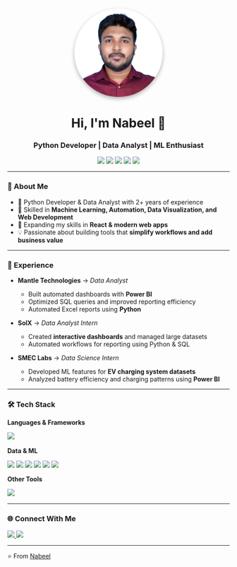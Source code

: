 <p align="center">
  <img src="https://github.com/nabeelmuhamed/nabeelmuhamed/blob/main/NabeelPic.jpg" alt="Nabeel Profile Picture" width="200" style="border-radius:50%; box-shadow: 0px 4px 10px rgba(0,0,0,0.3);" />
</p>


<h1 align="center">Hi, I'm Nabeel 👋</h1>
<h3 align="center">Python Developer | Data Analyst | ML Enthusiast</h3>

<p align="center">
  <img src="https://img.shields.io/badge/Python-3776AB?style=for-the-badge&logo=python&logoColor=white"/>
  <img src="https://img.shields.io/badge/Django-092E20?style=for-the-badge&logo=django&logoColor=white"/>
  <img src="https://img.shields.io/badge/Flask-000000?style=for-the-badge&logo=flask&logoColor=white"/>
  <img src="https://img.shields.io/badge/Power%20BI-F2C811?style=for-the-badge&logo=powerbi&logoColor=black"/>
  <img src="https://img.shields.io/badge/React-61DBFB?style=for-the-badge&logo=react&logoColor=black"/>
</p>

---

### 🚀 About Me
- 🔭 Python Developer & Data Analyst with 2+ years of experience  
- 🤖 Skilled in **Machine Learning, Automation, Data Visualization, and Web Development**  
- 🌱 Expanding my skills in **React & modern web apps**  
- 💡 Passionate about building tools that **simplify workflows and add business value**  

---

### 💼 Experience
- **Mantle Technologies** → *Data Analyst*  
  - Built automated dashboards with **Power BI**  
  - Optimized SQL queries and improved reporting efficiency  
  - Automated Excel reports using **Python**  

- **SolX** → *Data Analyst Intern*  
  - Created **interactive dashboards** and managed large datasets  
  - Automated workflows for reporting using Python & SQL  

- **SMEC Labs** → *Data Science Intern*  
  - Developed ML features for **EV charging system datasets**  
  - Analyzed battery efficiency and charging patterns using **Power BI**  

---

### 🛠 Tech Stack
**Languages & Frameworks**  
<p>
  <img src="https://skillicons.dev/icons?i=python,cpp,js,html,css,bootstrap,react,django,flask" />
</p>

**Data & ML**  
<p>
  <img src="https://skillicons.dev/icons?i=mysql,postgresql,mongodb" />
  <img src="https://img.shields.io/badge/Pandas-150458?style=for-the-badge&logo=pandas&logoColor=white"/>
  <img src="https://img.shields.io/badge/Numpy-013243?style=for-the-badge&logo=numpy&logoColor=white"/>
  <img src="https://img.shields.io/badge/ScikitLearn-F7931E?style=for-the-badge&logo=scikitlearn&logoColor=white"/>
  <img src="https://img.shields.io/badge/TensorFlow-FF6F00?style=for-the-badge&logo=tensorflow&logoColor=white"/>
  <img src="https://img.shields.io/badge/PyTorch-EE4C2C?style=for-the-badge&logo=pytorch&logoColor=white"/>
</p>

**Other Tools**  
<p>
  <img src="https://skillicons.dev/icons?i=git,github,vscode,ps" />
</p>

---

### 🌐 Connect With Me
<p align="left">
  <a href="https://linkedin.com/in/nabeelmuhamed" target="blank">
    <img src="https://img.shields.io/badge/LinkedIn-0077B5?style=for-the-badge&logo=linkedin&logoColor=white"/>
  </a>
  <a href="mailto:nabeelms007@gmail.com">
    <img src="https://img.shields.io/badge/Gmail-D14836?style=for-the-badge&logo=gmail&logoColor=white"/>
  </a>
</p>

---
⭐️ From [Nabeel](https://github.com/nabeelmuhamed)
